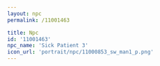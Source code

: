```yaml
---
layout: npc
permalink: /11001463

title: Npc
id: '11001463'
npc_name: 'Sick Patient 3'
icon_url: 'portrait/npc/11000853_sw_man1_p.png'
---
```

